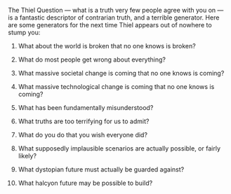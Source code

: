 The Thiel Question — what is a truth very few people agree with you on — is a fantastic descriptor of contrarian truth, and a terrible generator. Here are some generators for the next time Thiel appears out of nowhere to stump you:

  

1.  What about the world is broken that no one knows is broken?
    
2.  What do most people get wrong about everything?
    
3.  What massive societal change is coming that no one knows is coming?
    
4.  What massive technological change is coming that no one knows is coming?
    
5.  What has been fundamentally misunderstood?
    
6.  What truths are too terrifying for us to admit?
    
7.  What do you do that you wish everyone did?
    
8.  What supposedly implausible scenarios are actually possible, or fairly likely?
    
9.  What dystopian future must actually be guarded against?
    
10.  What halcyon future may be possible to build?